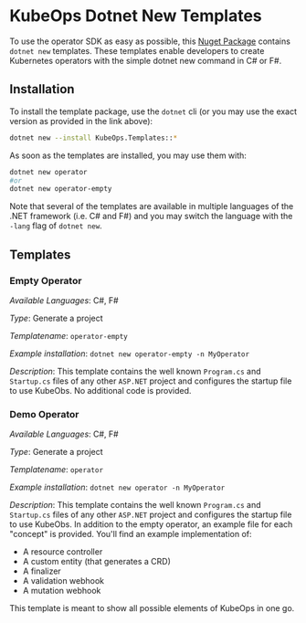 # KubeOps Dotnet New Templates

To use the operator SDK as easy as possible, this
[Nuget Package](https://www.nuget.org/packages/KubeOps.Templates)
contains `dotnet new` templates.
These templates enable developers to create Kubernetes operators
with the simple dotnet new command in C# or F#.

## Installation

To install the template package, use the `dotnet` cli
(or you may use the exact version as provided in the link above):

```bash
dotnet new --install KubeOps.Templates::*
```

As soon as the templates are installed, you may use them with:

```bash
dotnet new operator
#or
dotnet new operator-empty
```

Note that several of the templates are available in multiple languages
of the .NET framework (i.e. C\# and F\#) and you may switch the
language with the `-lang` flag of `dotnet new`.

## Templates

### Empty Operator

_Available Languages_: C\#, F\#

_Type_: Generate a project

_Templatename_: `operator-empty`

_Example installation_: `dotnet new operator-empty -n MyOperator`

_Description_:
This template contains the well known `Program.cs`
and `Startup.cs` files of any other `ASP.NET` project
and configures the startup file to use KubeObs.
No additional code is provided.

### Demo Operator

_Available Languages_: C\#, F\#

_Type_: Generate a project

_Templatename_: `operator`

_Example installation_: `dotnet new operator -n MyOperator`

_Description_:
This template contains the well known `Program.cs`
and `Startup.cs` files of any other `ASP.NET` project
and configures the startup file to use KubeObs.
In addition to the empty operator, an example file
for each "concept" is provided. You'll find an
example implementation of:

- A resource controller
- A custom entity (that generates a CRD)
- A finalizer
- A validation webhook
- A mutation webhook

This template is meant to show all possible elements
of KubeOps in one go.
